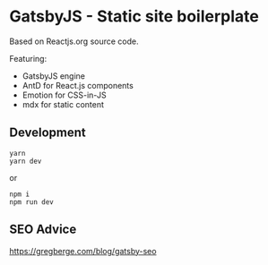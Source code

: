 # GatsbyJS - Static site boilerplate

Based on Reactjs.org source code.

Featuring:

- GatsbyJS engine
- AntD for React.js components
- Emotion for CSS-in-JS
- mdx for static content

## Development

```
yarn
yarn dev
```

or

```
npm i
npm run dev
```

## SEO Advice

https://gregberge.com/blog/gatsby-seo
